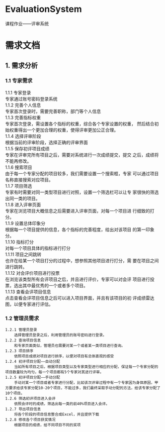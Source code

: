# EvaluationSystem
课程作业——评审系统

# 需求文档
## 1. 需求分析
### 1.1 专家需求
1.1.1 专家登录  
专家通过账号密码登录系统  
1.1.2 完善个人信息  
专家首次登录时，需要完善职称，部门等个人信息  
1.1.3 完善指标权重  
专家首次登录，需设置各个指标的权重，综合各个专家设置的权重，
然后结合初始权重得出一个更加合理的权重，使得评审更加公正合理。  
1.1.4 选择评审阶段  
根据当前的评审阶段，选择正确的评审界面  
1.1.5 保存初评项目成绩  
专家在评审完所有项目之后，需要对系统进行一次成绩提交，提交
之后，成绩将不能再修改。  
1.1.6 搜索项目  
由于每一个专家分配的项目较多，我们需要设置一个搜索框，专家
可以通过项目名称直接搜索对应项目。  
1.1.7 项目筛选  
专家有时需要对同一类型项目进行对照，设置一个筛选栏可以让专
家很快的筛选出同一类的项目。  
1.1.8 进入评审页面  
专家在浏览项目大概信息之后需要进入评审页面，对每一个项目进
行细致的打分。  
1.1.9 设置总体印象分  
根据每一个项目提供的信息，各个指标的完善程度，给出对该项目
的第一印象分。  
1.1.10 指标打分  
对每一个项目具体的指标进行打分  
1.1.11 项目之间跳转  
也许在给某一个项目打分的过程中，想参照其他项目进行打分，需
要在项目之间进行跳转。  
1.1.12 对会评价项目进行投票  
在浏览该类型所有会评项目之后，并且进行评价，专家可以对会评
项目进行投票，选出其中最优秀的一个或者多个项目。  
1.1.13 查看会评项目信息   
点击查看会评项目信息之后可以进入项目界面，并且有该项目的初
评成绩雷达图，以便专家进行评估。  
### 1.2 管理员需求
	1.2.1 管理员登录
		选择管理员登录之后，利用管理员的账号密码进行登录。
	1.2.2 查询项目信息
		和专家页面类似，管理员也需要对某一个或者某一类项目进行查询。
	1.2.3 项目排序
		依照项目成绩对项目进行排序，以便对项目有总体直观的感受
	1.2.4 初评项目分配——自动分配
		当如所有项目之后，根据项目类型以及专家类型进行相应的分配，保证每一个专家分配的项目数量较为均匀，每一个项目都有5个专家对其进行评审。
	1.2.5 初评项目分配——手动分配
		手动对某一个项目或者专家进行分配，比如该次评审过程中有一个专家因为身体原因，甲方要求给该专家分配10-20个项目，不能过多，我们最终采取手动分配的方法，给该专家分配了10个项目。
	1.2.6 筛选初评项目进入会评
		依照会评时的成绩，筛选出每一类的前40%项目进入会评。
	1.2.7 导出项目信息
		将各个阶段的项目信息整合成Excel，并且提供下载
	1.2.8 修改各个项目获奖情况
		根据项目的成绩，给不同项目不同的奖项
